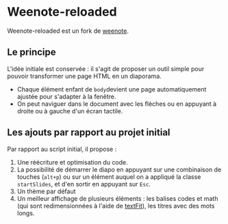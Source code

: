 # Weenote-reloaded

Weenote-reloaded est un fork de [weenote](https://github.com/jed/weenote).

## Le principe

L'idée initiale est conservée : il s'agit de proposer un outil simple pour pouvoir transformer une page HTML en un diaporama.

- Chaque élément enfant de `body`devient une page automatiquement ajustée pour s'adapter à la fenêtre.
- On peut naviguer dans le document avec les flèches ou en appuyant à droite ou à gauche d'un écran tactile.

## Les ajouts par rapport au projet initial

Par rapport au script initial, il propose :

1. Une réécriture et optimisation du code.
2. La possibilité de démarrer le diapo en appuyant sur une combinaison de touches (`alt+p`) ou sur un élément auquel on a appliqué la classe `startSlides`, et d'en sortir en appuyant sur `Esc`.
3. Un thème par défaut
4. Un meilleur affichage de plusieurs éléments : les balises codes et math (qui sont redimensionnées à l'aide de [textFit](https://github.com/STRML/textFit)), les titres avec des mots longs.
